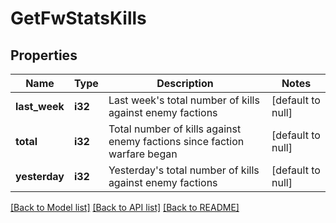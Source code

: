 # GetFwStatsKills

## Properties
Name | Type | Description | Notes
------------ | ------------- | ------------- | -------------
**last_week** | **i32** | Last week&#39;s total number of kills against enemy factions | [default to null]
**total** | **i32** | Total number of kills against enemy factions since faction warfare began | [default to null]
**yesterday** | **i32** | Yesterday&#39;s total number of kills against enemy factions | [default to null]

[[Back to Model list]](../README.md#documentation-for-models) [[Back to API list]](../README.md#documentation-for-api-endpoints) [[Back to README]](../README.md)


